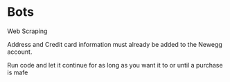 # Bots
Web Scraping

Address and Credit card information must already be added to the Newegg account.

Run code and let it continue for as long as you want it to or until a purchase is mafe
